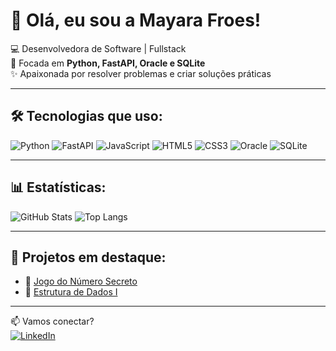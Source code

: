 # 👋 Olá, eu sou a Mayara Froes!

💻 Desenvolvedora de Software | Fullstack  
🚀 Focada em **Python, FastAPI, Oracle e SQLite**  
✨ Apaixonada por resolver problemas e criar soluções práticas  

---

## 🛠️ Tecnologias que uso:
![Python](https://img.shields.io/badge/Python-3776AB?style=for-the-badge&logo=python&logoColor=white)
![FastAPI](https://img.shields.io/badge/FastAPI-009688?style=for-the-badge&logo=fastapi&logoColor=white)
![JavaScript](https://img.shields.io/badge/JavaScript-F7DF1E?style=for-the-badge&logo=javascript&logoColor=black)
![HTML5](https://img.shields.io/badge/HTML5-E34F26?style=for-the-badge&logo=html5&logoColor=white)
![CSS3](https://img.shields.io/badge/CSS3-1572B6?style=for-the-badge&logo=css3&logoColor=white)
![Oracle](https://img.shields.io/badge/Oracle-F80000?style=for-the-badge&logo=oracle&logoColor=white)
![SQLite](https://img.shields.io/badge/SQLite-07405E?style=for-the-badge&logo=sqlite&logoColor=white)

---

## 📊 Estatísticas:
![GitHub Stats](https://github-readme-stats.vercel.app/api?username=Mayfroes&show_icons=true&theme=radical)
![Top Langs](https://github-readme-stats.vercel.app/api/top-langs/?username=Mayfroes&layout=compact&theme=radical)

---

## 🚀 Projetos em destaque:
- 🔢 [Jogo do Número Secreto](https://github.com/Mayfroes/numero-secreto)  
- 📘 [Estrutura de Dados I](https://github.com/Mayfroes/Estrutura-de-Dados-I--Aulas)  

---

📫 Vamos conectar?  
[![LinkedIn](https://img.shields.io/badge/LinkedIn-0077B5?style=for-the-badge&logo=linkedin&logoColor=white)](https://linkedin.com/in/seu-linkedin)  
